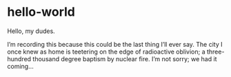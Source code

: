 # hello-world
Hello, my dudes.

I’m recording this because this could be the last thing I’ll ever say.  The city I once knew as home is teetering on the edge of radioactive oblivion; a three-hundred thousand degree baptism by nuclear fire. I’m not sorry; we had it coming…
